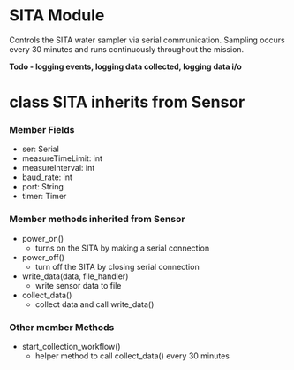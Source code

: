 # SITA Module

Controls the SITA water sampler via serial communication. Sampling occurs every 30 minutes and runs continuously throughout the mission.

**Todo - logging events, logging data collected, logging data i/o**

# class SITA inherits from Sensor

### Member Fields

- ser: Serial
- measureTimeLimit: int
- measureInterval: int
- baud_rate: int
- port: String
- timer: Timer

### Member methods inherited from Sensor

- power_on()
  - turns on the SITA by making a serial connection
- power_off()
  - turn off the SITA by closing serial connection
- write_data(data, file_handler)
  - write sensor data to file
- collect_data()
  - collect data and call write_data()

### Other member Methods

- start_collection_workflow()
  - helper method to call collect_data() every 30 minutes
